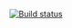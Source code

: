 [![Build status](https://ci.appveyor.com/api/projects/status/a88c6fs5pthbht7r?svg=true)](https://ci.appveyor.com/project/Svetlana/rest)
